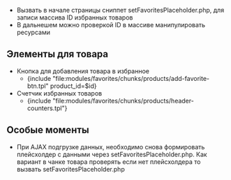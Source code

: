 - Вызвать в начале страницы сниппет setFavoritesPlaceholder.php, для записи массива ID избранных товаров
- В дальнешем можно проверкой ID в массиве манипулировать ресурсами

## Элементы для товара

- Кнопка для добавления товара в избранное
  - {include "file:modules/favorites/chunks/products/add-favorite-btn.tpl" product_id=$id}
- Счетчик избранных товаров
  - {include "file:modules/favorites/chunks/products/header-counters.tpl"}

## Особые моменты

- При AJAX подгрузке данных, необходимо снова формировать плейсхолдер с данными через setFavoritesPlaceholder.php. Как вариант в чанке товара проверять если нет плейсхолдера то вызвать setFavoritesPlaceholder.php
